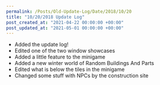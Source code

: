 ```yaml
---
permalink: /Posts/Old-Update-Log/Date/2018/10/20
title: "10/20/2018 Update Log"
post_created_at: "2021-04-22 00:00:00 +00:00"
post_updated_at: "2021-05-01 00:00:00 +00:00"
---
```


* Added the update log!
* Edited one of the two window showcases
* Added a little feature to the minigame
* Added a new winter world of Random Buildings And Parts
* Edited what is below the tiles in the minigame
* Changed some stuff with NPCs by the construction site